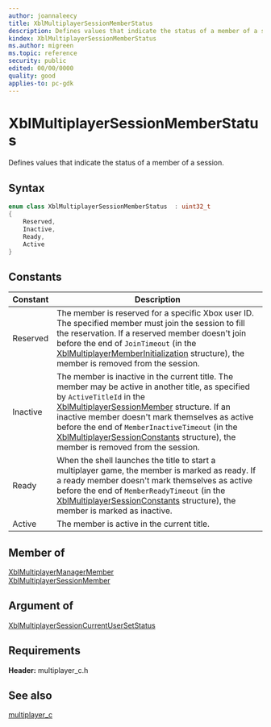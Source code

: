```yaml
---
author: joannaleecy
title: XblMultiplayerSessionMemberStatus
description: Defines values that indicate the status of a member of a session.
kindex: XblMultiplayerSessionMemberStatus
ms.author: migreen
ms.topic: reference
security: public
edited: 00/00/0000
quality: good
applies-to: pc-gdk
---
```


# XblMultiplayerSessionMemberStatus  

Defines values that indicate the status of a member of a session.    

## Syntax  
  
```cpp
enum class XblMultiplayerSessionMemberStatus  : uint32_t  
{  
    Reserved,  
    Inactive,  
    Ready,  
    Active  
}  
```  
  
## Constants  
  
| Constant | Description |
| --- | --- |
| Reserved | The member is reserved for a specific Xbox user ID. The specified member must join the session to fill the reservation. If a reserved member doesn't join before the end of `JoinTimeout` (in the [XblMultiplayerMemberInitialization](../structs/xblmultiplayermemberinitialization.md) structure), the member is removed from the session. |  
| Inactive | The member is inactive in the current title. The member may be active in another title, as specified by `ActiveTitleId` in the [XblMultiplayerSessionMember](../structs/xblmultiplayersessionmember.md) structure. If an inactive member doesn't mark themselves as active before the end of `MemberInactiveTimeout` (in the [XblMultiplayerSessionConstants](../structs/xblmultiplayersessionconstants.md) structure), the member is removed from the session. |  
| Ready | When the shell launches the title to start a multiplayer game, the member is marked as ready. If a ready member doesn't mark themselves as active before the end of `MemberReadyTimeout` (in the [XblMultiplayerSessionConstants](../structs/xblmultiplayersessionconstants.md) structure), the member is marked as inactive. |  
| Active | The member is active in the current title. |  
  
## Member of
  
[XblMultiplayerManagerMember](../../multiplayer_manager_c/structs/xblmultiplayermanagermember.md)  
[XblMultiplayerSessionMember](../structs/xblmultiplayersessionmember.md)
  
## Argument of
  
[XblMultiplayerSessionCurrentUserSetStatus](../functions/xblmultiplayersessioncurrentusersetstatus.md)
  
## Requirements  
  
**Header:** multiplayer_c.h
  
## See also  
[multiplayer_c](../multiplayer_c_members.md)  
  
  